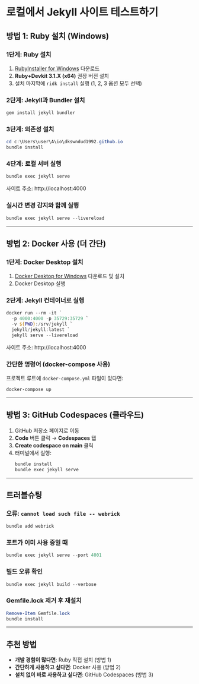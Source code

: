 # 로컬에서 Jekyll 사이트 테스트하기

## 방법 1: Ruby 설치 (Windows)

### 1단계: Ruby 설치
1. [RubyInstaller for Windows](https://rubyinstaller.org/downloads/) 다운로드
2. **Ruby+Devkit 3.1.X (x64)** 권장 버전 설치
3. 설치 마지막에 `ridk install` 실행 (1, 2, 3 옵션 모두 선택)

### 2단계: Jekyll과 Bundler 설치
```powershell
gem install jekyll bundler
```

### 3단계: 의존성 설치
```powershell
cd c:\Users\user\A\io\dkswndud1992.github.io
bundle install
```

### 4단계: 로컬 서버 실행
```powershell
bundle exec jekyll serve
```

사이트 주소: http://localhost:4000

### 실시간 변경 감지와 함께 실행
```powershell
bundle exec jekyll serve --livereload
```

---

## 방법 2: Docker 사용 (더 간단)

### 1단계: Docker Desktop 설치
1. [Docker Desktop for Windows](https://www.docker.com/products/docker-desktop) 다운로드 및 설치
2. Docker Desktop 실행

### 2단계: Jekyll 컨테이너로 실행
```powershell
docker run --rm -it `
  -p 4000:4000 -p 35729:35729 `
  -v ${PWD}:/srv/jekyll `
  jekyll/jekyll:latest `
  jekyll serve --livereload
```

사이트 주소: http://localhost:4000

### 간단한 명령어 (docker-compose 사용)
프로젝트 루트에 `docker-compose.yml` 파일이 있다면:
```powershell
docker-compose up
```

---

## 방법 3: GitHub Codespaces (클라우드)

1. GitHub 저장소 페이지로 이동
2. **Code** 버튼 클릭 → **Codespaces** 탭
3. **Create codespace on main** 클릭
4. 터미널에서 실행:
   ```bash
   bundle install
   bundle exec jekyll serve
   ```

---

## 트러블슈팅

### 오류: `cannot load such file -- webrick`
```powershell
bundle add webrick
```

### 포트가 이미 사용 중일 때
```powershell
bundle exec jekyll serve --port 4001
```

### 빌드 오류 확인
```powershell
bundle exec jekyll build --verbose
```

### Gemfile.lock 제거 후 재설치
```powershell
Remove-Item Gemfile.lock
bundle install
```

---

## 추천 방법

- **개발 경험이 많다면**: Ruby 직접 설치 (방법 1)
- **간단하게 사용하고 싶다면**: Docker 사용 (방법 2)
- **설치 없이 바로 사용하고 싶다면**: GitHub Codespaces (방법 3)
